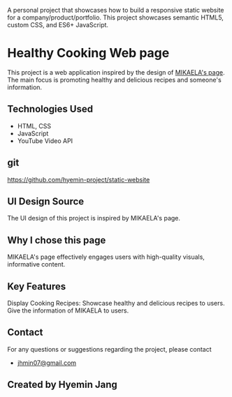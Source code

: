 A personal project that showcases how to build a responsive static website for a company/product/portfolio. 
This project showcases semantic HTML5, custom CSS, and ES6+ JavaScript. 

# Healthy Cooking Web page

This project is a web application inspired by the design of [MIKAELA's page](https://www.mikaelareuben.com/). 
The main focus is promoting healthy and delicious recipes and someone's information.

## Technologies Used

- HTML, CSS
- JavaScript
- YouTube Video API

## git 
https://github.com/hyemin-project/static-website

## UI Design Source
The UI design of this project is inspired by MIKAELA's page.

## Why I chose this page
MIKAELA's page effectively engages users with high-quality visuals, informative content.

## Key Features
Display Cooking Recipes: Showcase healthy and delicious recipes to users.
Give the information of MIKAELA to users.

## Contact
For any questions or suggestions regarding the project, 
please contact 
- jhmin07@gmail.com

## Created by Hyemin Jang